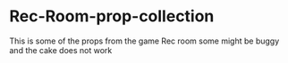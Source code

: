# Rec-Room-prop-collection
This is some of the props from the game Rec room some might be buggy and the cake does not work
